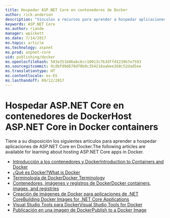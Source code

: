 ```yaml
---
title: Hospedar ASP.NET Core en contenedores de Docker
author: rick-anderson
description: "Vínculos a recursos para aprender a hospedar aplicaciones de ASP.NET Core en contenedores de Docker."
keywords: ASP.NET Core
ms.author: riande
manager: wpickett
ms.date: 7/14/2017
ms.topic: article
ms.technology: aspnet
ms.prod: aspnet-core
uid: publishing/docker
ms.openlocfilehash: 503e351b06abc6cc10913c763dffd1239b7e7593
ms.sourcegitcommit: 9cdbfd0d670d70b9c354216aabee260c52dad5ee
ms.translationtype: HT
ms.contentlocale: es-ES
ms.lasthandoff: 09/12/2017
---
```

# <a name="host-aspnet-core-in-docker-containers"></a><span data-ttu-id="e8a3d-104">Hospedar ASP.NET Core en contenedores de Docker</span><span class="sxs-lookup"><span data-stu-id="e8a3d-104">Host ASP.NET Core in Docker containers</span></span>

<span data-ttu-id="e8a3d-105">Tiene a su disposición los siguientes artículos para aprender a hospedar aplicaciones de ASP.NET Core en Docker.</span><span class="sxs-lookup"><span data-stu-id="e8a3d-105">The following articles are available for learning about hosting ASP.NET Core apps in Docker.</span></span>

* [<span data-ttu-id="e8a3d-106">Introducción a los contenedores y Docker</span><span class="sxs-lookup"><span data-stu-id="e8a3d-106">Introduction to Containers and Docker</span></span>](https://docs.microsoft.com/dotnet/standard/microservices-architecture/container-docker-introduction/index)
* [<span data-ttu-id="e8a3d-107">¿Qué es Docker?</span><span class="sxs-lookup"><span data-stu-id="e8a3d-107">What is Docker</span></span>](https://docs.microsoft.com/dotnet/standard/microservices-architecture/container-docker-introduction/docker-defined)
* [<span data-ttu-id="e8a3d-108">Terminología de Docker</span><span class="sxs-lookup"><span data-stu-id="e8a3d-108">Docker Terminology</span></span>](https://docs.microsoft.com/dotnet/standard/microservices-architecture/container-docker-introduction/docker-terminology)
* [<span data-ttu-id="e8a3d-109">Contenedores, imágenes y registros de Docker</span><span class="sxs-lookup"><span data-stu-id="e8a3d-109">Docker containers, images, and registries</span></span>](https://docs.microsoft.com/dotnet/standard/microservices-architecture/container-docker-introduction/docker-containers-images-registries)
* [<span data-ttu-id="e8a3d-110">Creación de imágenes de Docker para aplicaciones de .NET Core</span><span class="sxs-lookup"><span data-stu-id="e8a3d-110">Building Docker Images for .NET Core Applications</span></span>](https://docs.microsoft.com/dotnet/articles/core/docker/building-net-docker-images)
* [<span data-ttu-id="e8a3d-111">Visual Studio Tools para Docker</span><span class="sxs-lookup"><span data-stu-id="e8a3d-111">Visual Studio Tools for Docker</span></span>](https://docs.microsoft.com/dotnet/articles/core/docker/visual-studio-tools-for-docker)
* [<span data-ttu-id="e8a3d-112">Publicación en una imagen de Docker</span><span class="sxs-lookup"><span data-stu-id="e8a3d-112">Publish to a Docker Image</span></span>](https://azure.microsoft.com/documentation/articles/vs-azure-tools-docker-hosting-web-apps-in-docker/)
